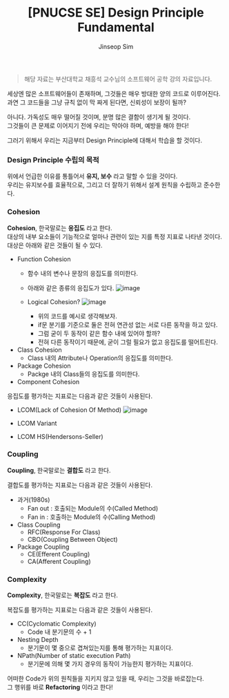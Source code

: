 ﻿---
layout: post
title: "[PNUCSE SE] Design Principle Fundamental"
categories: SE
tags: [theory]
author:
  - Jinseop Sim
toc: true
---
> 해당 자료는 부산대학교 채흥석 교수님의 소프트웨어 공학 강의 자료입니다.  

세상엔 많은 소프트웨어들이 존재하며, 그것들은 매우 방대한 양의 코드로 이루어진다.  
과연 그 코드들을 그냥 규칙 없이 막 짜게 된다면, 신뢰성이 보장이 될까?  

아니다. 가독성도 매우 떨어질 것이며, 분명 많은 결함이 생기게 될 것이다.  
그것들이 큰 문제로 이어지기 전에 우리는 막아야 하며, 예방을 해야 한다!  

그러기 위해서 우리는 지금부터 Design Principle에 대해서 학습을 할 것이다.  

### Design Principle 수립의 목적
위에서 언급한 이유를 통틀어서 __유지, 보수__ 라고 말할 수 있을 것이다.  
우리는 유지보수를 효율적으로, 그리고 더 잘하기 위해서 설계 원칙을 수립하고 준수한다.  

### Cohesion
__Cohesion__, 한국말로는 __응집도__ 라고 한다.  
대상의 내부 요소들이 기능적으로 얼마나 관련이 있는 지를 특정 지표로 나타낸 것이다.  
대상은 아래와 같은 것들이 될 수 있다.  

- Function Cohesion
  - 함수 내의 변수나 문장의 응집도를 의미한다.
  - 아래와 같은 종류의 응집도가 있다.
  ![image](https://user-images.githubusercontent.com/71700079/199871554-e076ad1f-13c1-443c-86cd-edaed4faf4ba.png)  

  - Logical Cohesion?
    ![image](https://user-images.githubusercontent.com/71700079/199871522-6b5b4574-71b2-4e09-ae27-00ad978b0408.png)  
    - 위의 코드를 예시로 생각해보자.
    - if문 분기를 기준으로 둘은 전혀 연관성 없는 서로 다른 동작을 하고 있다.
    - 그럼 굳이 두 동작이 같은 함수 내에 있어야 할까?
    - 전혀 다른 동작이기 때문에, 굳이 그럴 필요가 없고 응집도를 떨어트린다.
- Class Cohesion
  - Class 내의 Attribute나 Operation의 응집도를 의미한다.
- Package Cohesion
  - Packge 내의 Class들의 응집도를 의미한다.
- Component Cohesion

응집도를 평가하는 지표로는 다음과 같은 것들이 사용된다.  

- LCOM(Lack of Cohesion Of Method)
![image](https://user-images.githubusercontent.com/71700079/199871603-473b6d6d-7178-4b81-86dc-3cbeabfc1377.png)  

- LCOM Variant
- LCOM HS(Hendersons-Seller)

### Coupling
__Coupling__, 한국말로는 __결합도__ 라고 한다.  

결합도를 평가하는 지표로는 다음과 같은 것들이 사용된다.  
- 과거(1980s)
  - Fan out : 호출되는 Module의 수(Called Method)
  - Fan in : 호출하는 Module의 수(Calling Method)
- Class Coupling
  - RFC(Response For Class)
  - CBO(Coupling Between Object)
- Package Coupling
  - CE(Efferent Coupling)
  - CA(Afferent Coupling)

### Complexity
__Complexity__, 한국말로는 __복잡도__ 라고 한다.  

복잡도를 평가하는 지표로는 다음과 같은 것들이 사용된다.  
- CC(Cyclomatic Complexity)
  - Code 내 분기문의 수 + 1
- Nesting Depth
  - 분기문이 몇 중으로 겹쳐있는지를 통해 평가하는 지표이다.
- NPath(Number of static execution Path)
  - 분기문에 의해 몇 가지 경우의 동작이 가능한지 평가하는 지표이다.

어떠한 Code가 위의 원칙들을 지키지 않고 있을 때, 우리는 그것을 바로잡는다.  
그 행위를 바로 __Refactoring__ 이라고 한다!  
